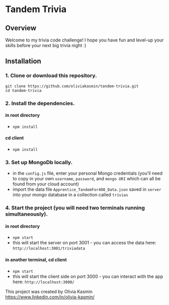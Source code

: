 # Tandem Trivia

## Overview

Welcome to my trivia code challenge! I hope you have fun and level-up your skills before your next big trivia night :)

## Installation

### 1. Clone or download this repository.

```
git clone https://github.com/oliviakasmin/tandem-trivia.git
cd tandem-trivia
```

### 2. Install the dependencies.

#### in root directory

- `npm install`

#### cd client

- `npm install`

### 3. Set up MongoDb locally.

- in the `config.js` file, enter your personal Mongo credentials (you'll need to copy in your own `username`, `password`, and `mongo URI` which can all be found from your cloud account)
- import the data file `Apprentice_TandemFor400_Data.json` saved in `server` into your mongo database in a collection called `trivias`

### 4. Start the project (you will need two terminals running simultaneously).

#### in root directory

- `npm start`
- this will start the server on port 3001 - you can access the data here: `http://localhost:3001/triviadata`

#### in another terminal, cd client

- `npm start`
- this will start the client side on port 3000 - you can interact with the app here: `http://localhost:3000/`

This project was created by Olivia Kasmin
https://www.linkedin.com/in/olivia-kasmin/
